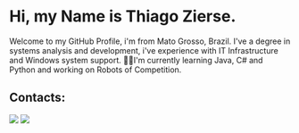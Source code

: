 # Hi, my Name is Thiago Zierse.

Welcome to my GitHub Profile, i'm from Mato Grosso, Brazil. I've a degree in systems analysis and development, i've experience with IT Infrastructure and Windows system support. 
👨‍💻I'm currently learning Java, C# and Python and working on Robots of Competition.

## Contacts:
<div>
<a href="https://instagram.com/zierse.exe" target="_blank"><img loading="lazy" src="https://img.shields.io/badge/-Instagram-%23E4405F?style=for-the-badge&logo=instagram&logoColor=white" target="_blank"></a>
<a href="https://www.linkedin.com/in/thiago-zierse-15704a18a" target="_blank"><img loading="lazy" src="https://img.shields.io/badge/-LinkedIn-%230077B5?style=for-the-badge&logo=linkedin&logoColor=white" target="_blank"></a>  
</div>
